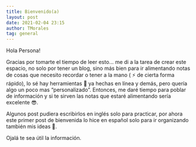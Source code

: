 ```yaml
---
title: Bienvenido(a)
layout: post
date: 2021-02-04 23:15
author: TMorales
tag: general
---
```


Hola Persona!

Gracias por tomarte el tiempo de leer esto... me di a la tarea de crear este espacio, no solo por tener un blog, sino más bien para ir alimentando notas de cosas que necesito recordar o tener a la mano ( ⚡ de cierta forma rápido), lo sé hay herramientas 🔧 ya hechas en línea y demás, pero quería algo un poco mas “personalizado”. Entonces, me daré tiempo para poblar de información y si te sirven las notas que estaré alimentando sería excelente 😎.

Algunos post pudiera escribirlos en inglés solo para practicar, por ahora este primer post de bienvenida lo hice en español solo para ir organizando también mis ideas 🧩.

Ojalá te sea útil la información.
